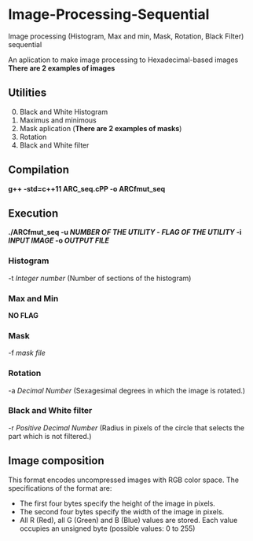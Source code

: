 # Image-Processing-Sequential
Image processing (Histogram, Max and min, Mask, Rotation, Black Filter) sequential

An aplication to make image processing to Hexadecimal-based images
**There are 2 examples of images**


## Utilities

0. Black and White Histogram
1. Maximus and minimous
2. Mask aplication (**There are 2 examples of masks**)
3. Rotation
4. Black and White filter

## Compilation

**g++ -std=c++11 ARC_seq.cPP -o ARCfmut_seq**

## Execution 

**./ARCfmut_seq -u _NUMBER OF THE UTILITY_ - _FLAG OF THE UTILITY_ -i _INPUT IMAGE_ -o _OUTPUT FILE_**

### Histogram

-t _Integer number_ (Number of sections of the histogram)

### Max and Min
**NO FLAG**

### Mask
-f _mask file_

### Rotation
-a _Decimal Number_ (Sexagesimal degrees in which the image is rotated.)

### Black and White filter

-r _Positive Decimal Number_ (Radius in pixels of the circle that selects the part which is not filtered.)

## Image composition 

This format encodes uncompressed images with RGB color space.
The specifications of the format are:
- The first four bytes specify the height of the image in pixels.
- The second four bytes specify the width of the image in pixels.
- All R (Red), all G (Green) and B (Blue) values are stored.
  Each value occupies an unsigned byte (possible values: 0 to 255)




